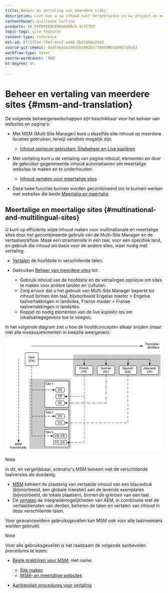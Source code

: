 ```yaml
---
title: Beheer en vertaling van meerdere sites
description: Leer hoe u uw inhoud kunt hergebruiken in uw project en meertalige websites in Adobe Experience Manager kunt beheren.
contentOwner: Guillaume Carlino
products: SG_EXPERIENCEMANAGER/6.5/SITES
topic-tags: site-features
content-type: reference
exl-id: 8f11f5de-f5af-4ce7-a448-2b4299de2930
source-git-commit: 4a4f464d4140cbb3882b57786b9003a89b7a9a43
workflow-type: tm+mt
source-wordcount: '365'
ht-degree: 0%

---
```


# Beheer en vertaling van meerdere sites {#msm-and-translation}

De volgende beheergereedschappen zijn beschikbaar voor het beheer van websites en pagina&#39;s:

* Met MSM (Multi Site Manager) kunt u dezelfde site-inhoud op meerdere locaties gebruiken, terwijl variaties mogelijk zijn:

   * [Inhoud opnieuw gebruiken: Sitebeheer en Live kopiëren](/help/sites-administering/msm.md)

* Met vertaling kunt u de vertaling van pagina-inhoud, elementen en door de gebruiker gegenereerde inhoud automatiseren om meertalige websites te maken en te onderhouden:

   * [Inhoud vertalen voor meertalige sites](/help/sites-administering/translation.md)

* Deze twee functies kunnen worden gecombineerd om te kunnen werken met websites die beide [Meertalig en meertalig](#multinational-and-multilingual-sites).

## Meertalige en meertalige sites {#multinational-and-multilingual-sites}

U kunt op efficiënte wijze inhoud maken voor multinationale en meertalige sites door het gecombineerde gebruik van de Multi-Site Manager en de vertaalworkflow. Maak een stramiensite in één taal, voor een specifiek land, en gebruik die inhoud als basis voor de andere sites, waar nodig met vertaling:

* [Vertalen](/help/sites-administering/translation.md) de hoofdsite in verschillende talen.

* Gebruiken [Beheer van meerdere sites](/help/sites-administering/msm.md) tot:

   * Gebruik inhoud van de hoofdsite en de vertalingen opnieuw om sites te maken voor andere landen en culturen.
   * Zorg ervoor dat u het gebruik van Multi-Site Manager beperkt tot inhoud binnen één taal, bijvoorbeeld Engelse master > Engelse taalvertakkingen in landsites, Franse master > Franse taalvertakkingen in landsites.
   * Koppel zo nodig elementen van de live kopieën los om lokalisatiegegevens toe te voegen.

In het volgende diagram ziet u hoe de hoofdconcepten elkaar snijden (maar niet alle niveaus/elementen in kwestie weergeven):

![Diagram dat belangrijkste concepten MSM en Vertaling toont](assets/chlimage_1-71a.png)

>[!NOTE]
>
>In dit, en vergelijkbaar, scenario&#39;s MSM beheert niet de verschillende taalversies als dusdanig.
>
>* [MSM](/help/sites-administering/msm.md) beheert de plaatsing van vertaalde inhoud van een blauwdruk (bijvoorbeeld, een globale meester) aan de levende exemplaren (bijvoorbeeld, de lokale plaatsen), binnen de grenzen van een taal.
>* De [vertalen](/help/sites-administering/translation.md) de integratiemogelijkheden van AEM, in combinatie met de vertaaldiensten van derden, beheren de talen en vertalen van inhoud in deze verschillende talen.
>
>Voor geavanceerdere gebruiksgevallen kan MSM ook voor alle taalmeesters worden gebruikt.

>[!NOTE]
>
>Voor alle gebruiksgevallen is het raadzaam de volgende aanbevolen procedures te lezen:
>
>* [Beste praktijken voor MSM](/help/sites-administering/msm-best-practices.md); met name:
>
>   * [Site maken](/help/sites-administering/msm-best-practices.md#create-site)
>   * [MSM- en meertalige websites](/help/sites-administering/msm-best-practices.md#msm-and-multilingual-websites)
>
>* [Aanbevolen procedures voor vertaling](/help/sites-administering/tc-bp.md)
